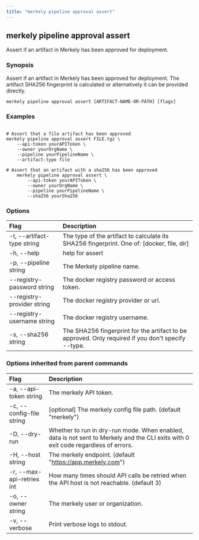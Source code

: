 ```yaml
---
title: "merkely pipeline approval assert"
---
```


## merkely pipeline approval assert

Assert if an artifact in Merkely has been approved for deployment.

### Synopsis


Assert if an artifact in Merkely has been approved for deployment.
The artifact SHA256 fingerprint is calculated or alternatively it can be provided directly. 


```shell
merkely pipeline approval assert [ARTIFACT-NAME-OR-PATH] [flags]
```

### Examples

```shell

# Assert that a file artifact has been approved
merkely pipeline approval assert FILE.tgz \
	--api-token yourAPIToken \
	--owner yourOrgName \
	--pipeline yourPipelineName \
	--artifact-type file

# Assert that an artifact with a sha256 has been approved
	merkely pipeline approval assert \
		--api-token yourAPIToken \
		--owner yourOrgName \
		--pipeline yourPipelineName \
		--sha256 yourSha256

```

### Options
| Flag | Description |
| :--- | :--- |
|    -t, --artifact-type string  |  The type of the artifact to calculate its SHA256 fingerprint. One of: [docker, file, dir]  |
|    -h, --help  |  help for assert  |
|    -p, --pipeline string  |  The Merkely pipeline name.  |
|        --registry-password string  |  The docker registry password or access token.  |
|        --registry-provider string  |  The docker registry provider or url.  |
|        --registry-username string  |  The docker registry username.  |
|    -s, --sha256 string  |  The SHA256 fingerprint for the artifact to be approved. Only required if you don't specify --type.  |


### Options inherited from parent commands
| Flag | Description |
| :--- | :--- |
|    -a, --api-token string  |  The merkely API token.  |
|    -c, --config-file string  |  [optional] The merkely config file path. (default "merkely")  |
|    -D, --dry-run  |  Whether to run in dry-run mode. When enabled, data is not sent to Merkely and the CLI exits with 0 exit code regardless of errors.  |
|    -H, --host string  |  The merkely endpoint. (default "https://app.merkely.com")  |
|    -r, --max-api-retries int  |  How many times should API calls be retried when the API host is not reachable. (default 3)  |
|    -o, --owner string  |  The merkely user or organization.  |
|    -v, --verbose  |  Print verbose logs to stdout.  |


